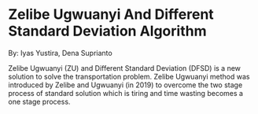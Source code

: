 # Zelibe Ugwuanyi And Different Standard Deviation Algorithm
By: Iyas Yustira, Dena Suprianto

Zelibe Ugwuanyi (ZU) and Different Standard Deviation (DFSD) is a new solution to solve the transportation problem. Zelibe Ugwuanyi method was introduced by Zelibe and Ugwuanyi (in 2019) to overcome the two stage process of standard solution which is tiring and time wasting becomes a one stage process. 
